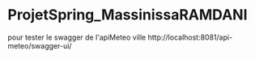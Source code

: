 # ProjetSpring_MassinissaRAMDANI
pour tester le swagger de l'apiMeteo ville http://localhost:8081/api-meteo/swagger-ui/
